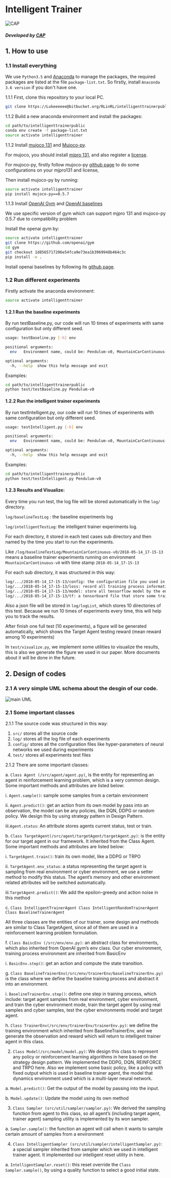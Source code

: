 # Intelligent Trainer
![CAP](https://user-images.githubusercontent.com/9161548/40165577-eff023c4-59ee-11e8-8bf5-508325a23baa.png)
##### Developed by [CAP](http://cap.scse.ntu.edu.sg/)

## 1. How to use

### 1.1 Install everything
We use `Python3.5` and [Anaconda](https://www.anaconda.com/download/) to manage the packages, 
the required packages are listed at the file `package-list.txt`. 
So firstly, install `Anaconda 3.6 version`  if you don't have one. 

1.1.1 First, clone this repository to your local PC.

```bash
git clone https://Lukeeeeee@bitbucket.org/RLinRL/intelligenttrainerpublic.git
```

1.1.2 Build a new anaconda environment and install the packages:

```bash
cd path/to/intelligenttrainerpublic
conda env create -f package-list.txt
source activate intelligenttrainer
```

1.1.2 Install [mujoco 131](http://www.mujoco.org/) and [Mujoco-py](https://github.com/openai/mujoco-py).

For mujoco, you should install [mjpro 131](https://www.roboti.us/index.html), and also register a [license](https://www.roboti.us/license.html). 

For mujoco-py, firstly follow mujoco-py [github page](https://github.com/openai/mujoco-py#install-mujoco) 
to do some configurations on your mjpro131 and license,

Then install mujoco-py by running:
```bash
source activate intelligenttrainer
pip install mujoco-py==0.5.7
```

1.1.3 Install [OpenAI Gym](https://github.com/openai/gym/) and [OpenAI baselines](https://github.com/openai/baselines)

We use specific version of gym which can support mjpro 131 and mujoco-py 0.5.7 due to compatibility problem

Install the openai gym by:
```bash
source activate intelligenttrainer
git clone https://github.com/openai/gym
cd gym
git checkout 1d8565717206e54fca9e73ea1b3969948b464c3c
pip install -e .
```

Install openai baselines by following its [github page](https://github.com/openai/baselines#installation).


### 1.2 Run different experiments
Firstly activate the anaconda environment:
```bash
source activate intelligenttrainer
```

#### 1.2.1 Run the baseline experiments
By run testBaseline.py, our code will run 10 times of experiments with same configuration
but only different seed.
```bash
usage: testBaseline.py [-h] env

positional arguments: 
  env   Environment name, could be: Pendulum-v0, MountainCarContinuous-v0, Reacher-v1, HalfCheetah, Swimmer-v1

optional arguments:
  -h, --help  show this help message and exit
```

Examples:
```bash
cd path/to/intelligenttrainerpublic
python test/testBaseline.py Pendulum-v0
```

#### 1.2.2 Run the intelligent trainer experiments
By run testIntelligent.py, our code will run 10 times of experiments with same configuration
but only different seed.
```bash
usage: testIntelligent.py [-h] env

positional arguments: 
  env   Environment name, could be: Pendulum-v0, MountainCarContinuous-v0, Reacher-v1, HalfCheetah, Swimmer-v1

optional arguments:
  -h, --help  show this help message and exit
```

Examples:
```bash
cd path/to/intelligenttrainerpublic
python test/testIntelligent.py Pendulum-v0
```

#### 1.2.3 Results and Visualize:

Every time you run test, the log file will be stored automatically in the `log/` directory.

`log/baselineTestLog` : the baseline experiments log 

`log/intelligentTestLog`: the intelligent trainer experiments log.

For each directory, it stored in each test cases sub directory 
and then named by the time you start to run the experiments.

Like `/log/baselineTestLog/MountainCarContinuous-v0/2018-05-14_17-15-13` 
means a baseline trainer experiments running on environment `MountainCarContinuous-v0` 
with time stamp `2018-05-14_17-15-13`

For each sub directory, it was structured in this way:
```bash
log/.../2018-05-14_17-15-13/config: the configuration file you used in this experiments.
log/.../2018-05-14_17-15-13/loss: record all training process information, like loss, reward etc.
log/.../2018-05-14_17-15-13/model: store all tensorflow model by the end of experiments.
log/.../2018-05-14_17-15-13/tf: a tensorboard file that store some training information which can be used to monitor the experiments
```

Also a json file will be stored in `log/logList`, which stores 10 directories of this test. Because we run 10 times of 
experiments every time, this will help you to track the results.

After finish one full test (10 experiments), a figure will be generated automatically, 
which shows the Target Agent testing reward (mean reward among 10 experiments)

In `test/visualize.py`, we implement some utilities to visualize the results, this is also we generate the figure we used in our paper.
More documents about it will be done in the future.


## 2. Design of codes
### 2.1 A very simple UML schema about the desgin of our code.
![main UML](https://user-images.githubusercontent.com/9161548/40037703-37ea380e-5841-11e8-99f2-f760608e34b5.png)

### 2.1 Some important classes
2.1.1 The source code was structured in this way: 
1.	`src/` stores all the source code
2.	`log/` stores all the log file of each experiments
3.	`config/` stores all the configuration files like hyper-parameters of neural networks we used during experiments
4.	`test/` stores all experiments test files

2.1.2
There are some important classes:

a. `Class Agent (/src/agent/agent.py)`, is the entity for representing an agent in reinforcement learning problem, 
which is a very common design. Some important methods and attributes are listed below:

i.	`Agent.sample()`: sample some samples from a certain environment

ii.	`Agent.predict()`: get an action from its own model by pass into an observation, the model can be any policies, 
like DQN, DDPG or random policy. We design this by using strategy pattern in Design Pattern.

iii.`Agent.status`: An attribute stores agents current status, test or train. 

b.	`Class TargetAgent(/src/agent/targetAgent/targetAgent.py)`: is the entity for our target agent in our framework.
 It inherited from the Class Agent. Some important methods and attributes are listed below:

i.	`TargetAgent.train()`: train its own model, like a DDPG or TRPO

ii.	`TargetAgent.env_status`: a status representing the target agent is sampling from real environment or cyber 
environment, we use a setter method to modify this status. The agent’s memory and other environment related attributes
 will be switched automatically.
 
iii.`TargetAgent.predict()`: We add the epsilon-greedy and action noise in this method

c.	`Class IntelligentTrainerAgent Class IntelligentRandomTrainerAgent Class BaselineTrainerAgent`

All three classes are the entities of our trainer, some design and methods are similar to Class TargetAgent, 
since all of them are used in a reinforcement learning problem formulation.

f.	`Class BaiscEnv (/src/env/env.py)`: an abstract class for environments, which also inherited from OpenAI gym’s 
env class. Our cyber environment, training process environment are inherited from BasicEnv

i.	`BasicEnv.step()`: get an action and compute the state transition.

g.	`Class BaselineTrainerEnv(/src/env/trainerEnv/baselineTrainerEnv.py)` is the class where we define the baseline 
training process and abstract it into an environment.

i.	`BaselineTrainerEnv.step()`: define one step in training process, which include: target agent samples from real
 environment, cyber environment, and train the cyber environment mode, train the target agent by using real samples and cyber samples, test the cyber environments model and target agent.

h.	`Class TrainerEnv(/src/env/trainerEnv/trainerEnv.py)`: we define the training environment which inherited from 
BaselineTrainerEnv, and we generate the observation and reward which will return to intelligent trainer 
agent in this class.

2.	`Class Model(/src/model/model.py)`: We design this class to represent any policy or reinforcement learning 
algorithms in here based on the strategy design pattern. We implemented the DDPG, DQN, REINFORCE and TRPO here.
 Also we implement some basic policy, like a policy with fixed output which is used in baseline trainer agent, 
 the model that dynamics environment used which is a multi-layer neural network.

a.	`Model.predict()`: Get the output of the model by passing into the input.

b.	`Model.update()`: Update the model using its own method

3.	`Class Sampler (src/util/sampler/sampler.py)`: We derived the sampling function from agent to this class, 
so all agent’s (including target agent, trainer agent) sampling utility is implemented by its won sampler. 

a.	`Sampler.sample()`: the function an agent will call when it wants to sample certain amount of samples 
from a environment

4.	`Class IntelligentSampler (src/util/sampler/intelligentSampler.py)`: a special sampler inherited from sampler
 which we used in intelligent trainer agent. It implemented our intelligent reset utility in here.

a.	`IntelligentSampler.reset()`: this reset override the `Class Sampler.sample()`, by using a quality function 
to select a good initial state.

